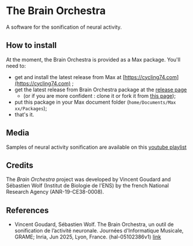 # The Brain Orchestra
<!-- [![License: MIT](https://img.shields.io/badge/License-MIT-yellow.svg)](https://opensource.org/licenses/MIT) -->

A software for the sonification of neural activity.

## How to install
At the moment, the Brain Orchestra is provided as a Max package. You'll need to:

- get and install the latest release from Max at [https://cycling74.com](https://cycling74.com) ;
- get the latest release from Brain Orchestra package at the [release page](https://github.com/TheBrainOrchestra/TheBrainOrchestra/releases) 
  - (or if you are more confident : clone it or fork it from [this page](https://github.com/TheBrainOrchestra/TheBrainOrchestra));
- put this package in your Max document folder (`home/Documents/Max xx/Packages`);
- that's it.

## Media
Samples of neural activity sonification are available on this [youtube playlist](https://www.youtube.com/playlist?list=PLLnRE_p6FfmhWEtfWqwcD_iQG91_XiQ6L
) 

## Credits
The *Brain Orchestra* project was developed by Vincent Goudard and Sébastien Wolf (Institut de Biologie de l'ENS) by the french National Research Agency (ANR-19-CE38-0008).

## References

- Vincent Goudard, Sébastien Wolf. The Brain Orchestra, un outil de sonification de l’activité neuronale. Journées d'Informatique Musicale, GRAME; Inria, Jun 2025, Lyon, France. ⟨hal-05102386v1⟩ [link](https://hal.science/hal-05102386v1/)
